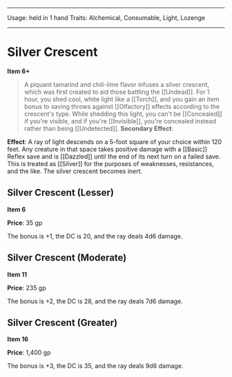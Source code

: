 
---
Usage: held in 1 hand
Traits: Alchemical, Consumable, Light, Lozenge

---

# Silver Crescent

**Item 6+**

> A piquant tamarind and chili-lime flavor infuses a silver crescent, which was first created to aid those battling the [[Undead]]. For 1 hour, you shed cool, white light like a [[Torch]], and you gain an item bonus to saving throws against [[Olfactory]] effects according to the crescent's type. While shedding this light, you can't be [[Concealed]] if you're visible, and if you're [[Invisible]], you're concealed instead rather than being [[Undetected]].
**Secondary Effect**: 

**Effect**: A ray of light descends on a 5-foot square of your choice within 120 feet. Any creature in that space takes positive damage with a [[Basic]] Reflex save and is [[Dazzled]] until the end of its next turn on a failed save. This is treated as [[Silver]] for the purposes of weaknesses, resistances, and the like. The silver crescent becomes inert.

## Silver Crescent (Lesser)

**Item 6**

**Price**: 35 gp

The bonus is +1, the DC is 20, and the ray deals 4d6 damage.

## Silver Crescent (Moderate)

**Item 11**

**Price**: 235 gp

The bonus is +2, the DC is 28, and the ray deals 7d6 damage.

## Silver Crescent (Greater)

**Item 16**

**Price**: 1,400 gp

The bonus is +3, the DC is 35, and the ray deals 9d6 damage.

